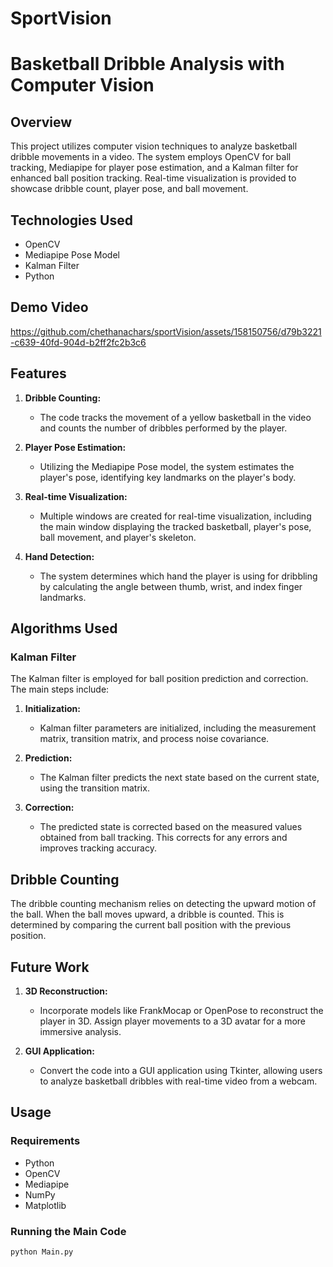 # SportVision
# Basketball Dribble Analysis with Computer Vision

## Overview

This project utilizes computer vision techniques to analyze basketball dribble movements in a video. The system employs OpenCV for ball tracking, Mediapipe for player pose estimation, and a Kalman filter for enhanced ball position tracking. Real-time visualization is provided to showcase dribble count, player pose, and ball movement.

## Technologies Used

- OpenCV
- Mediapipe Pose Model
- Kalman Filter
- Python


## Demo Video


https://github.com/chethanachars/sportVision/assets/158150756/d79b3221-c639-40fd-904d-b2ff2fc2b3c6



## Features

1. **Dribble Counting:**
   - The code tracks the movement of a yellow basketball in the video and counts the number of dribbles performed by the player.

2. **Player Pose Estimation:**
   - Utilizing the Mediapipe Pose model, the system estimates the player's pose, identifying key landmarks on the player's body.

3. **Real-time Visualization:**
   - Multiple windows are created for real-time visualization, including the main window displaying the tracked basketball, player's pose, ball movement, and player's skeleton.

4. **Hand Detection:**
   - The system determines which hand the player is using for dribbling by calculating the angle between thumb, wrist, and index finger landmarks.

## Algorithms Used

### Kalman Filter

The Kalman filter is employed for ball position prediction and correction. The main steps include:

1. **Initialization:**
   - Kalman filter parameters are initialized, including the measurement matrix, transition matrix, and process noise covariance.

2. **Prediction:**
   - The Kalman filter predicts the next state based on the current state, using the transition matrix.

3. **Correction:**
   - The predicted state is corrected based on the measured values obtained from ball tracking. This corrects for any errors and improves tracking accuracy.

## Dribble Counting

The dribble counting mechanism relies on detecting the upward motion of the ball. When the ball moves upward, a dribble is counted. This is determined by comparing the current ball position with the previous position.

## Future Work

1. **3D Reconstruction:**
   - Incorporate models like FrankMocap or OpenPose to reconstruct the player in 3D. Assign player movements to a 3D avatar for a more immersive analysis.

2. **GUI Application:**
   - Convert the code into a GUI application using Tkinter, allowing users to analyze basketball dribbles with real-time video from a webcam.

## Usage

### Requirements

- Python
- OpenCV
- Mediapipe
- NumPy
- Matplotlib

### Running the Main Code

```bash
python Main.py
